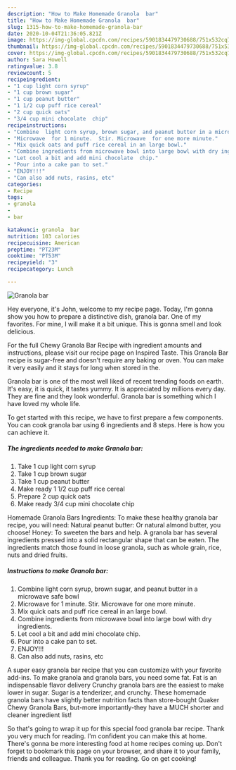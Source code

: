 ```yaml
---
description: "How to Make Homemade Granola  bar"
title: "How to Make Homemade Granola  bar"
slug: 1315-how-to-make-homemade-granola-bar
date: 2020-10-04T21:36:05.821Z
image: https://img-global.cpcdn.com/recipes/5901834479730688/751x532cq70/granola-bar-recipe-main-photo.jpg
thumbnail: https://img-global.cpcdn.com/recipes/5901834479730688/751x532cq70/granola-bar-recipe-main-photo.jpg
cover: https://img-global.cpcdn.com/recipes/5901834479730688/751x532cq70/granola-bar-recipe-main-photo.jpg
author: Sara Howell
ratingvalue: 3.8
reviewcount: 5
recipeingredient:
- "1 cup light corn syrup"
- "1 cup brown sugar"
- "1 cup peanut butter"
- "1 1/2 cup puff rice cereal"
- "2 cup quick oats"
- "3/4 cup mini chocolate  chip"
recipeinstructions:
- "Combine  light corn syrup, brown sugar, and peanut butter in a microwave safe bowl"
- "Microwave  for 1 minute.  Stir. Microwave  for one more minute."
- "Mix quick oats and puff rice cereal in an large bowl."
- "Combine ingredients from microwave bowl into large bowl with dry ingredients."
- "Let cool a bit and add mini chocolate  chip."
- "Pour into a cake pan to set."
- "ENJOY!!!"
- "Can also add nuts, rasins, etc"
categories:
- Recipe
tags:
- granola
- 
- bar

katakunci: granola  bar 
nutrition: 103 calories
recipecuisine: American
preptime: "PT23M"
cooktime: "PT53M"
recipeyield: "3"
recipecategory: Lunch

---
```



![Granola  bar](https://img-global.cpcdn.com/recipes/5901834479730688/751x532cq70/granola-bar-recipe-main-photo.jpg)

Hey everyone, it's John, welcome to my recipe page. Today, I'm gonna show you how to prepare a distinctive dish, granola  bar. One of my favorites. For mine, I will make it a bit unique. This is gonna smell and look delicious.

For the full Chewy Granola Bar Recipe with ingredient amounts and instructions, please visit our recipe page on Inspired Taste. This Granola Bar recipe is sugar-free and doesn&#39;t require any baking or oven. You can make it very easily and it stays for long when stored in the.

Granola  bar is one of the most well liked of recent trending foods on earth. It's easy, it is quick, it tastes yummy. It is appreciated by millions every day. They are fine and they look wonderful. Granola  bar is something which I have loved my whole life.


To get started with this recipe, we have to first prepare a few components. You can cook granola  bar using 6 ingredients and 8 steps. Here is how you can achieve it.

<!--inarticleads1-->

##### The ingredients needed to make Granola  bar:

1. Take 1 cup light corn syrup
1. Take 1 cup brown sugar
1. Take 1 cup peanut butter
1. Make ready 1 1/2 cup puff rice cereal
1. Prepare 2 cup quick oats
1. Make ready 3/4 cup mini chocolate  chip


Homemade Granola Bars Ingredients: To make these healthy granola bar recipe, you will need: Natural peanut butter: Or natural almond butter, you choose! Honey: To sweeten the bars and help. A granola bar has several ingredients pressed into a solid rectangular shape that can be eaten. The ingredients match those found in loose granola, such as whole grain, rice, nuts and dried fruits. 

<!--inarticleads2-->

##### Instructions to make Granola  bar:

1. Combine  light corn syrup, brown sugar, and peanut butter in a microwave safe bowl
1. Microwave  for 1 minute.  Stir. Microwave  for one more minute.
1. Mix quick oats and puff rice cereal in an large bowl.
1. Combine ingredients from microwave bowl into large bowl with dry ingredients.
1. Let cool a bit and add mini chocolate  chip.
1. Pour into a cake pan to set.
1. ENJOY!!!
1. Can also add nuts, rasins, etc


A super easy granola bar recipe that you can customize with your favorite add-ins. To make granola and granola bars, you need some fat. Fat is an indispensable flavor delivery Crunchy granola bars are the easiest to make lower in sugar. Sugar is a tenderizer, and crunchy. These homemade granola bars have slightly better nutrition facts than store-bought Quaker Chewy Granola Bars, but-more importantly-they have a MUCH shorter and cleaner ingredient list! 

So that's going to wrap it up for this special food granola  bar recipe. Thank you very much for reading. I'm confident you can make this at home. There's gonna be more interesting food at home recipes coming up. Don't forget to bookmark this page on your browser, and share it to your family, friends and colleague. Thank you for reading. Go on get cooking!
